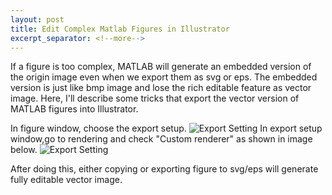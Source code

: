 ```yaml
---
layout: post
title: Edit Complex Matlab Figures in Illustrator
excerpt_separator: <!--more-->
---
```

If a figure is too complex, MATLAB will generate an embedded version of the origin image even when we export them as svg or eps. The embedded version is just like bmp image and lose the rich editable feature as vector image. Here, I'll describe some tricks that export the vector version of MATLAB figures into Illustrator. 
<!--more-->

In figure window, choose the export setup. 
![Export Setting](/images/Matlab2Illustrator_1 "Export Setting")
In export setup window,go to rendering and check "Custom renderer" as shown in image below.
![Export Setting](/images/Matlab2Illustrator_2 "Export Setting")

After doing this, either copying or exporting figure to svg/eps will generate fully editable vector image. 
